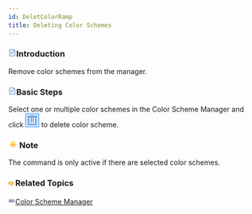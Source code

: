 ```yaml
---
id: DeletColorRamp
title: Deleting Color Schemes
---  
```



### ![](../../img/read.gif)Introduction

Remove color schemes from the manager.

### ![](../../img/read.gif)Basic Steps

Select one or multiple color schemes in the Color Scheme Manager and click ![](img-en/DeleteColorRamp.png) to delete color scheme.

### ![](../../img/note.png)Note

The command is only active if there are selected color schemes.

### ![](../../img/seealso.png)Related Topics

![](../../img/smalltitle.png)[Color Scheme Manager](ColorRampManager.htm)